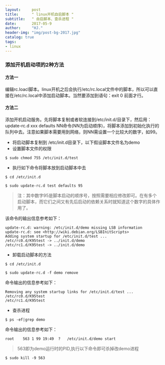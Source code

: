 ```yaml
---
layout:     post
title:      " linux开机自启脚本 "
subtitle:   " 自启脚本、查杀进程 "
date:       2017-05-9
author:     "HJ."
header-img: "img/post-bg-2017.jpg"
catalog: true
tags:
- linux
---
```


### 添加开机启动项的2种方法

#### 方法一

编辑rc.loacl脚本。linux开机之后会执行/etc/rc.local文件中的脚本，所以可以直接在/etc/rc.local中添加启动脚本。当然要添加到语句：exit 0 前面才行。

#### 方法二

添加开机启动服务。先将脚本复制或者软连接到/etc/init.d/目录下，然后用：update-rc.d xxx defaults NN命令(NN为启动顺序)，将脚本添加到初始化执行的队列中去。注意如果脚本需要用到网络，则NN需设置一个比较大的数字，如99。

- 将启动脚本复制到 /etc/init.d目录下，以下假设脚本文件名为demo
- 设置脚本文件的权限

`$ sudo chmod 755 /etc/init.d/test`

- 执行如下命令将脚本放到启动脚本中去

`$ cd /etc/init.d`

`$ sudo update-rc.d test defaults 95`

> 注：其中数字95是脚本启动的顺序号，按照需要相应修改即可。在有多个启动脚本，而它们之间又有先后启动的依赖关系时就知道这个数字的具体作用了。

该命令的输出信息参考如下：

```
update-rc.d: warning: /etc/init.d/demo missing LSB information
update-rc.d: see <http://wiki.debian.org/LSBInitScripts>
Adding system startup for /etc/init.d/test ...
/etc/rc0.d/K95test -> ../init.d/demo
/etc/rc1.d/K95test -> ../init.d/demo
```
- 卸载启动脚本的方法

`$ cd /etc/init.d`

`$ sudo update-rc.d -f demo remove`

命令输出的信息参考如下：

```
Removing any system startup links for /etc/init.d/test ...
/etc/rc0.d/K95test
/etc/rc1.d/K95test
```
- 查杀进程

`$ ps -ef|grep demo`

命令输出的信息参考如下：

```
root	563	1 99 19:49	?	/etc/init.d/demo start
```
>563即为demo运行时的PID,执行以下命令即可杀掉改demo进程

`$ sudo kill -9 563` 

